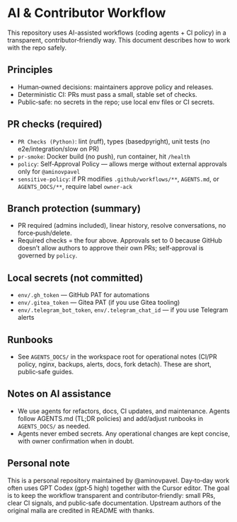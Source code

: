 # AI & Contributor Workflow

This repository uses AI-assisted workflows (coding agents + CI policy) in a transparent, contributor‑friendly way. This document describes how to work with the repo safely.

## Principles
- Human‑owned decisions: maintainers approve policy and releases.
- Deterministic CI: PRs must pass a small, stable set of checks.
- Public‑safe: no secrets in the repo; use local env files or CI secrets.

## PR checks (required)
- `PR Checks (Python)`: lint (ruff), types (basedpyright), unit tests (no e2e/integration/slow on PR)
- `pr-smoke`: Docker build (no push), run container, hit `/health`
- `policy`: Self‑Approval Policy — allows merge without external approvals only for `@aminovpavel`
- `sensitive-policy`: if PR modifies `.github/workflows/**`, `AGENTS.md`, or `AGENTS_DOCS/**`, require label `owner-ack`

## Branch protection (summary)
- PR required (admins included), linear history, resolve conversations, no force‑push/delete.
- Required checks = the four above. Approvals set to 0 because GitHub doesn’t allow authors to approve their own PRs; self‑approval is governed by `policy`.

## Local secrets (not committed)
- `env/.gh_token` — GitHub PAT for automations
- `env/.gitea_token` — Gitea PAT (if you use Gitea tooling)
- `env/.telegram_bot_token`, `env/.telegram_chat_id` — if you use Telegram alerts

## Runbooks
- See `AGENTS_DOCS/` in the workspace root for operational notes (CI/PR policy, nginx, backups, alerts, docs, fork detach). These are short, public‑safe guides.

## Notes on AI assistance
- We use agents for refactors, docs, CI updates, and maintenance. Agents follow AGENTS.md (TL;DR policies) and add/adjust runbooks in `AGENTS_DOCS/` as needed.
- Agents never embed secrets. Any operational changes are kept concise, with owner confirmation when in doubt.

## Personal note
This is a personal repository maintained by @aminovpavel. Day‑to‑day work often uses
GPT Codex (gpt‑5 high) together with the Cursor editor. The goal is to keep the
workflow transparent and contributor‑friendly: small PRs, clear CI signals, and
public‑safe documentation. Upstream authors of the original malla are credited in
README with thanks.
